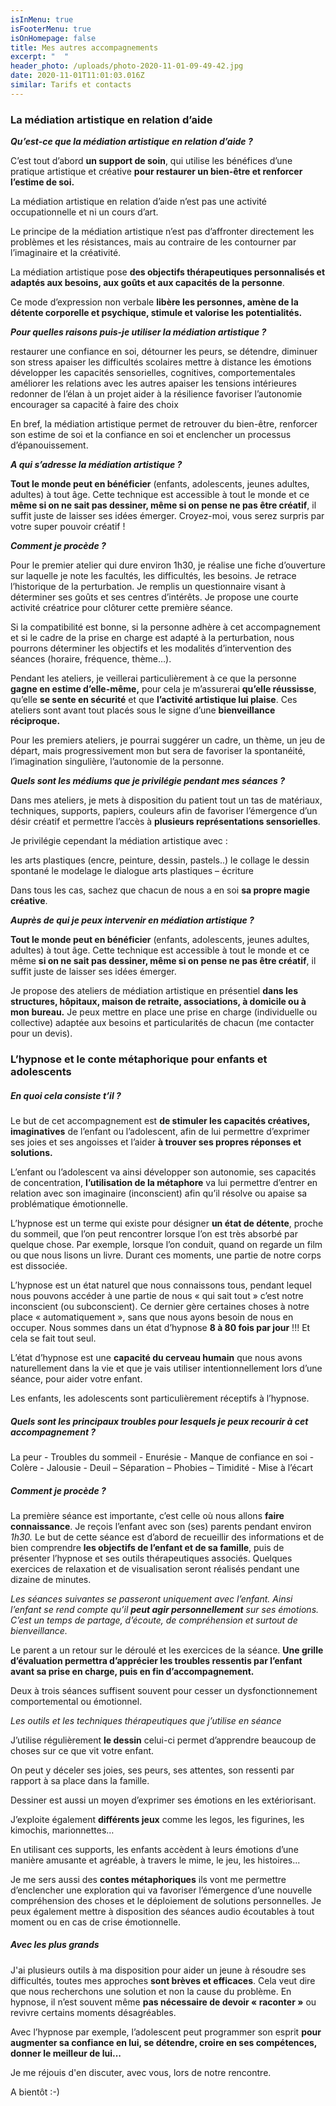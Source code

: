 ```yaml
---
isInMenu: true
isFooterMenu: true
isOnHomepage: false
title: Mes autres accompagnements
excerpt: "  "
header_photo: /uploads/photo-2020-11-01-09-49-42.jpg
date: 2020-11-01T11:01:03.016Z
similar: Tarifs et contacts
---
```

### **La médiation artistique en relation d’aide**

***Qu’est-ce que la médiation artistique en relation d’aide ?***

C’est tout d’abord **un support de soin**, qui utilise les bénéfices d’une pratique artistique et créative **pour restaurer un bien-être et renforcer l’estime de soi.**

La médiation artistique en relation d’aide n’est pas une activité occupationnelle et ni un cours d’art.

Le principe de la médiation artistique n’est pas d’affronter directement les problèmes et les résistances, mais au contraire de les contourner par l’imaginaire et la créativité. 

La médiation artistique pose **des objectifs thérapeutiques personnalisés et adaptés aux besoins, aux goûts et aux capacités de la personne**.

Ce mode d’expression non verbale **libère les personnes, amène de la détente corporelle et psychique, stimule et valorise les potentialités.**

***Pour quelles raisons puis-je utiliser la médiation artistique ?***

 <!--\\[endif]-->restaurer une confiance en soi,

 <!--\\[endif]-->détourner les peurs,

 <!--\\[endif]-->se détendre, diminuer son stress

<!--\\[endif]-->apaiser les difficultés scolaires

<!--\\[endif]-->mettre à distance les émotions

<!--\\[endif]-->développer les capacités sensorielles, cognitives, comportementales

<!--\\[endif]-->améliorer les relations avec les autres

<!--\\[endif]-->apaiser les tensions intérieures

<!--\\[endif]-->redonner de l’élan à un projet

<!--\\[endif]-->aider à la résilience

<!--\\[endif]-->favoriser l’autonomie

<!--\\[endif]-->encourager sa capacité à faire des choix

En bref, la médiation artistique permet de retrouver du bien-être, renforcer son estime de soi et la confiance en soi et enclencher un processus d’épanouissement.

***A qui s’adresse la médiation artistique ?***

**Tout le monde peut en bénéficier** (enfants, adolescents, jeunes adultes, adultes) à tout âge. Cette technique est accessible à tout le monde et ce **même si on ne sait pas dessiner, même si on pense ne pas être créatif**, il suffit juste de laisser ses idées émerger. Croyez-moi, vous serez surpris par votre super pouvoir créatif !

***Comment je procède ?*** 

Pour le premier atelier qui dure environ 1h30, je réalise une fiche d’ouverture sur laquelle je note les facultés, les difficultés, les besoins. Je retrace l’historique de la perturbation. Je remplis un questionnaire visant à déterminer ses goûts et ses centres d’intérêts. Je propose une courte activité créatrice pour clôturer cette première séance.

Si la compatibilité est bonne, si la personne adhère à cet accompagnement et si le cadre de la prise en charge est adapté à la perturbation, nous pourrons déterminer les objectifs et les modalités d’intervention des séances (horaire, fréquence, thème…).

Pendant les ateliers, je veillerai particulièrement à ce que la personne **gagne en estime d’elle-même,** pour cela je m’assurerai **qu’elle réussisse**, qu’elle **se sente en sécurité** et que **l’activité artistique lui plaise**. Ces ateliers sont avant tout placés sous le signe d’une **bienveillance réciproque.**

Pour les premiers ateliers, je pourrai suggérer un cadre, un thème, un jeu de départ, mais progressivement mon but sera de favoriser la spontanéité, l’imagination singulière, l’autonomie de la personne.

***Quels sont les médiums que je privilégie pendant mes séances ?***

Dans mes ateliers, je mets à disposition du patient tout un tas de matériaux, techniques, supports, papiers, couleurs afin de favoriser l’émergence d’un désir créatif et permettre l’accès à **plusieurs représentations sensorielles**.

Je privilégie cependant la médiation artistique avec :

<!--\\[endif]-->les arts plastiques (encre, peinture, dessin, pastels..)

<!--\\[endif]-->le collage

<!--\\[endif]-->le dessin spontané

<!--\\[endif]-->le modelage

<!--\\[endif]-->le dialogue arts plastiques – écriture

Dans tous les cas, sachez que chacun de nous a en soi **sa propre magie créative**.

***Auprès de qui je peux intervenir en médiation artistique ?***

**Tout le monde peut en bénéficier** (enfants, adolescents, jeunes adultes, adultes) à tout âge. Cette technique est accessible à tout le monde et ce même **si on ne sait pas dessiner, même si on pense ne pas être créatif**, il suffit juste de laisser ses idées émerger.

Je propose des ateliers de médiation artistique en présentiel **dans les structures, hôpitaux, maison de retraite, associations, à domicile ou à mon bureau.** Je peux mettre en place une prise en charge (individuelle ou collective) adaptée aux besoins et particularités de chacun (me contacter pour un devis).



### **L’hypnose et le conte métaphorique pour enfants et adolescents**

##### *En quoi cela consiste t’il ?*

Le but de cet accompagnement est **de stimuler les capacités créatives, imaginatives** de l’enfant ou l’adolescent, afin de lui permettre d’exprimer ses joies et ses angoisses et l’aider **à trouver ses propres réponses et solutions.**

L’enfant ou l’adolescent va ainsi développer son autonomie, ses capacités de concentration, **l’utilisation de la métaphore** va lui permettre d’entrer en relation avec son imaginaire (inconscient) afin qu’il résolve ou apaise sa problématique émotionnelle.

L’hypnose est un terme qui existe pour désigner **un état de détente**, proche du sommeil, que l’on peut rencontrer lorsque l’on est très absorbé par quelque chose. Par exemple, lorsque l’on conduit, quand on regarde un film ou que nous lisons un livre. Durant ces moments, une partie de notre corps est dissociée.

L’hypnose est un état naturel que nous connaissons tous, pendant lequel nous pouvons accéder à une partie de nous « qui sait tout » c’est notre inconscient (ou subconscient). Ce dernier gère certaines choses à notre place « automatiquement », sans que nous ayons besoin de nous en occuper. Nous sommes dans un état d’hypnose **8 à 80 fois par jour** !!! Et cela se fait tout seul.

L’état d’hypnose est une **capacité du cerveau humain** que nous avons naturellement dans la vie et que je vais utiliser intentionnellement lors d’une séance, pour aider votre enfant.

Les enfants, les adolescents sont particulièrement réceptifs à l’hypnose.

##### *Quels sont les principaux troubles pour lesquels je peux recourir à cet accompagnement ?*

La peur - Troubles du sommeil - Enurésie - Manque de confiance en soi - Colère - Jalousie - Deuil – Séparation – Phobies – Timidité - Mise à l’écart

##### *Comment je procède ?*

La première séance est importante, c’est celle où nous allons **faire connaissance**. Je reçois l’enfant avec son (ses) parents pendant environ *1h30.* Le but de cette séance est d’abord de recueillir des informations et de bien comprendre **les objectifs de l’enfant et de sa famille**, puis de présenter l’hypnose et ses outils thérapeutiques associés. Quelques exercices de relaxation et de visualisation seront réalisés pendant une dizaine de minutes.

*Les séances suivantes se passeront uniquement avec l’enfant. Ainsi l’enfant se rend compte qu’il **peut agir personnellement** sur ses émotions. C’est un temps de partage, d’écoute, de compréhension et surtout de bienveillance.*

Le parent a un retour sur le déroulé et les exercices de la séance. **Une grille d’évaluation permettra d’apprécier les troubles ressentis par l’enfant avant sa prise en charge, puis en fin d’accompagnement.**

Deux à trois séances suffisent souvent pour cesser un dysfonctionnement comportemental ou émotionnel.

*Les outils et les techniques thérapeutiques que j’utilise en séance*

J’utilise régulièrement **le dessin** celui-ci permet d’apprendre beaucoup de choses sur ce que vit votre enfant.

On peut y déceler ses joies, ses peurs, ses attentes, son ressenti par rapport à sa place dans la famille.

Dessiner est aussi un moyen d’exprimer ses émotions en les extériorisant.

J’exploite également **différents jeux** comme les legos, les figurines, les kimochis, marionnettes…

En utilisant ces supports, les enfants accèdent à leurs émotions d’une manière amusante et agréable, à travers le mime, le jeu, les histoires...

Je me sers aussi des **contes métaphoriques** ils vont me permettre d’enclencher une exploration qui va favoriser l’émergence d’une nouvelle compréhension des choses et le déploiement de solutions personnelles. Je peux également mettre à disposition des séances audio écoutables à tout moment ou en cas de crise émotionnelle.

##### *Avec les plus grands*

J'ai plusieurs outils à ma disposition pour aider un jeune à résoudre ses difficultés, toutes mes approches **sont brèves et efficaces**. Cela veut dire que nous recherchons une solution et non la cause du problème. En hypnose, il n’est souvent même **pas nécessaire de devoir « raconter »** ou revivre certains moments désagréables.

Avec l’hypnose par exemple, l’adolescent peut programmer son esprit **pour augmenter sa confiance en lui, se détendre, croire en ses compétences, donner le meilleur de lui...**

Je me réjouis d'en discuter, avec vous, lors de notre rencontre.

A bientôt :-)